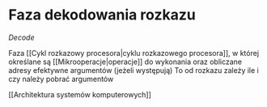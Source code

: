 # Faza dekodowania rozkazu
*Decode*

Faza [[Cykl rozkazowy procesora|cyklu rozkazowego procesora]], w której określane są [[Mikrooperacje|operacje]] do wykonania oraz obliczane adresy efektywne argumentów (jeżeli występują)
To od rozkazu zależy ile i czy należy pobrać argumentów

[[Architektura systemów komputerowych]]